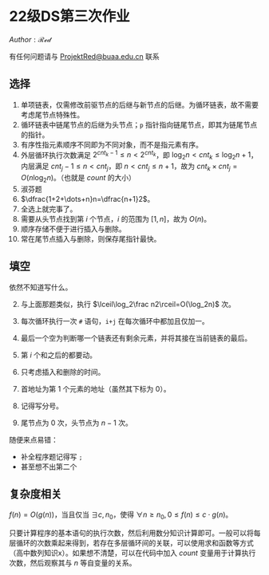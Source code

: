 # 22级DS第三次作业

$Author : \mathcal{Red}$

有任何问题请与 ProjektRed@buaa.edu.cn 联系

## 选择

1. 单项链表，仅需修改前驱节点的后继与新节点的后继。为循环链表，故不需要考虑尾节点特殊性。
2. 循环链表中链尾节点的后继为头节点；`p` 指针指向链尾节点，即其为链尾节点的指针。
3. 有序性指元素顺序不同即为不同对象，而不是指元素有序。
4. 外层循环执行次数满足 $2^{cnt_k-1}\le n< 2^{cnt_k}$，即 $\log_2n<cnt_k\le \log_2n+1$，内层满足 $cnt_j-1\le n < cnt_j$，即 $n<cnt_j\le n+1$，故为 $cnt_k\times cnt_j=O(n\log_2n)$。（也就是 $count$ 的大小）
5. 淑芬题
6. $\dfrac{1+2+\dots+n}n=\dfrac{n+1}2$。
7. 全选上就完事了。
8. 需要从头节点找到第 $i$ 个节点，$i$ 的范围为 $[1,\,n]$，故为 $O(n)$。
9. 顺序存储不便于进行插入与删除。
10. 常在尾节点插入与删除，则保存尾指针最快。

## 填空

依然不知道写什么。

2. 与上面那题类似，执行 $\lceil\log_2\frac n2\rceil=O(\log_2n)$ 次。

4.  每次循环执行一次 `#` 语句，`i+j` 在每次循环中都加且仅加一。
5. 最后一个空为判断哪一个链表还有剩余元素，并将其接在当前链表的最后。
6. 第 $i$ 个和之后的都要动。
7. 只考虑插入和删除的时间。
8. 首地址为第 $1$ 个元素的地址（虽然其下标为 $0$）。
9. 记得写分号。
10. 尾节点为 $0$ 次，头节点为 $n-1$ 次。

随便来点易错：

- 补全程序题记得写 `;`
- 甚至想不出第二个

## 复杂度相关

$f(n)=O(g(n))$，当且仅当 $\exists c,n_0$，使得 $\forall n \ge n_0,0\le f(n)\le c\cdot g(n)$。

只要计算程序的基本语句的执行次数，然后利用数分知识计算即可。一般可以将每层循环的次数乘起来得到，若存在多层循环间的关联，可以使用求和函数等方式（高中数列知识x）。如果想不清楚，可以在代码中加入 $count$ 变量用于计算执行次数，然后观察其与 $n$ 等自变量的关系。


